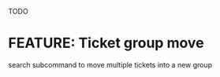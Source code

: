 TODO

# FEATURE: Ticket group move

search subcommand to move multiple tickets into a new group


[doable as a result of]: 13 (RELATES_TO)
[handle moving files if the group is set]: 12 (RELATES_TO)
[features described in]: 13 (REFERENCES)
